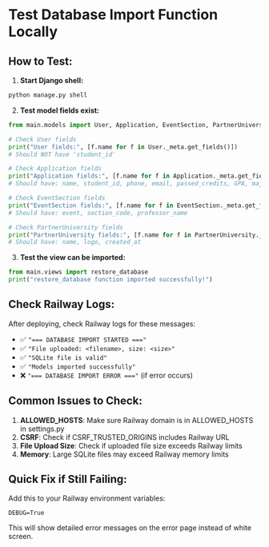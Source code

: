 # Test Database Import Function Locally

## How to Test:

1. **Start Django shell:**
```bash
python manage.py shell
```

2. **Test model fields exist:**
```python
from main.models import User, Application, EventSection, PartnerUniversity

# Check User fields
print("User fields:", [f.name for f in User._meta.get_fields()])
# Should NOT have 'student_id'

# Check Application fields  
print("Application fields:", [f.name for f in Application._meta.get_fields()])
# Should have: name, student_id, phone, email, passed_credits, GPA, major, anything_else

# Check EventSection fields
print("EventSection fields:", [f.name for f in EventSection._meta.get_fields()])
# Should have: event, section_code, professor_name

# Check PartnerUniversity fields
print("PartnerUniversity fields:", [f.name for f in PartnerUniversity._meta.get_fields()])
# Should have: name, logo, created_at
```

3. **Test the view can be imported:**
```python
from main.views import restore_database
print("restore_database function imported successfully!")
```

## Check Railway Logs:

After deploying, check Railway logs for these messages:

- ✅ `"=== DATABASE IMPORT STARTED ==="`
- ✅ `"File uploaded: <filename>, size: <size>"`
- ✅ `"SQLite file is valid"`
- ✅ `"Models imported successfully"`
- ❌ `"=== DATABASE IMPORT ERROR ==="`  (if error occurs)

## Common Issues to Check:

1. **ALLOWED_HOSTS**: Make sure Railway domain is in ALLOWED_HOSTS in settings.py
2. **CSRF**: Check if CSRF_TRUSTED_ORIGINS includes Railway URL
3. **File Upload Size**: Check if uploaded file size exceeds Railway limits
4. **Memory**: Large SQLite files may exceed Railway memory limits

## Quick Fix if Still Failing:

Add this to your Railway environment variables:
```
DEBUG=True
```

This will show detailed error messages on the error page instead of white screen.
